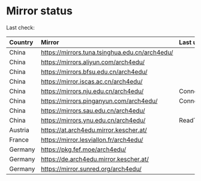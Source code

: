 <script src="./time.js"></script>
# Mirror status
Last check: <script type="text/javascript">localize(1679512493.9182835);</script>

|Country|Mirror|Last update|
|:------|:-----|:----------|
|China|https://mirrors.tuna.tsinghua.edu.cn/arch4edu/|<script type="text/javascript">localize(1679467203);</script>|
|China|https://mirrors.aliyun.com/arch4edu/|<script type="text/javascript">localize(1679380416);</script>|
|China|https://mirrors.bfsu.edu.cn/arch4edu/|<script type="text/javascript">localize(1679467203);</script>|
|China|https://mirror.iscas.ac.cn/arch4edu/|<script type="text/javascript">localize(1679467203);</script>|
|China|https://mirrors.nju.edu.cn/arch4edu/|ConnectionError|
|China|https://mirrors.pinganyun.com/arch4edu/|ConnectionError|
|China|https://mirrors.sau.edu.cn/arch4edu/|<script type="text/javascript">localize(1673850842);</script>|
|China|https://mirrors.ynu.edu.cn/arch4edu/|ReadTimeout|
|Austria|https://at.arch4edu.mirror.kescher.at/|<script type="text/javascript">localize(1679467203);</script>|
|France|https://mirror.lesviallon.fr/arch4edu/|<script type="text/javascript">localize(1679467203);</script>|
|Germany|https://pkg.fef.moe/arch4edu/|<script type="text/javascript">localize(1679467203);</script>|
|Germany|https://de.arch4edu.mirror.kescher.at/|<script type="text/javascript">localize(1679467203);</script>|
|Germany|https://mirror.sunred.org/arch4edu/|<script type="text/javascript">localize(1679467203);</script>|

<script src="./tablefilter/tablefilter.js"></script>
<script src="./table.js"></script>